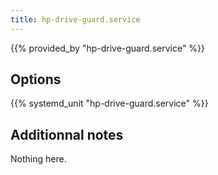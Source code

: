 ```yaml
---
title: hp-drive-guard.service
---
```


{{% provided_by "hp-drive-guard.service" %}}

## Options

{{% systemd_unit "hp-drive-guard.service" %}}

## Additionnal notes

Nothing here.